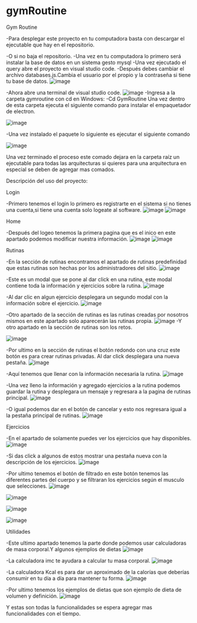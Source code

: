# gymRoutine
Gym Routine

-Para desplegar este proyecto en tu computadora basta con descargar el ejecutable que hay en el repositorio.

-O si no baja el repositorio.
-Una vez en tu computadora  lo primero será instalar la base de datos en un sistema gesto mysql
-Una vez ejecutado el query abre el proyecto en visual studio code.
-Después debes cambiar el archivo databases.js.Cambia el usuario por el propio y la contraseña si tiene tu base de datos.
![image](https://user-images.githubusercontent.com/92900508/170131063-f17671e4-fc9b-4dee-a5cc-624c3f45061a.png)

 
-Ahora abre una terminal de visual studio code. 
![image](https://user-images.githubusercontent.com/92900508/170131168-b5db79aa-c6a2-4d42-b9d8-d9eef9bbdc5b.png)
-Ingresa a la carpeta gymroutine con cd en Windows:
-Cd GymRoutine
Una vez dentro de esta carpeta ejecuta el siguiente comando para instalar el empaquetador de electron.

![image](https://user-images.githubusercontent.com/92900508/170131263-7622017e-a0c9-4374-b199-607283371735.png)

-Una vez instalado el paquete lo siguiente es ejecutar el siguiente comando 
 
   ![image](https://user-images.githubusercontent.com/92900508/170131296-e64f46a8-3690-4a86-ab92-f998b0711bcc.png)

 
Una vez terminado el proceso este comado dejara en la carpeta raíz un ejecutable para todas las 
arquitecturas si quieres para una arquitectura  en especial se deben de agregar mas comados.

Descripción del uso del proyecto:

Login

-Primero tenemos el login lo primero es registrarte en el sistema si no tienes una cuenta,si tiene una cuenta solo logeate al software. 
![image](https://user-images.githubusercontent.com/92900508/170131350-682f6ce6-9b8e-469d-b331-b44f9a5a9add.png)
![image](https://user-images.githubusercontent.com/92900508/170131372-f0650694-b515-4b63-ae94-5e1b2f2612a1.png)


Home

-Después del logeo tenemos la primera pagina que es el inico en este apartado podemos modificar nuestra información.
![image](https://user-images.githubusercontent.com/92900508/170131393-9b0aa974-776f-4f3d-8962-a046a577ed4e.png)
![image](https://user-images.githubusercontent.com/92900508/170131413-3539dd36-4918-4828-bafc-7cc57db2ada7.png)


Rutinas

-En la sección de rutinas encontramos el apartado de rutinas predefinidad que estas rutinas son hechas por los administradores del sitio.
![image](https://user-images.githubusercontent.com/92900508/170131463-cb7b5a94-8902-4e9e-a81f-e39d13283bd8.png)

-Este es un modal que se pone al dar click en una rutina, este modal contiene toda la información y ejercicios sobre la rutina.
![image](https://user-images.githubusercontent.com/92900508/170131481-18623ac6-3ed8-4a3f-9563-99de17165a9e.png)

-Al dar clic en algun ejercicio  desplegara un segundo modal con  la información sobre el ejercicio.
![image](https://user-images.githubusercontent.com/92900508/170131540-836bd614-739f-4c0e-ad55-15c3e19f5d02.png)

 
-Otro apartado de la sección de rutinas es las rutinas creadas por nosotros mismos en este apartado solo aparecerán las rutinas propia.
 ![image](https://user-images.githubusercontent.com/92900508/170131511-56f48a8c-f806-49cc-89de-5e8e1c98b6c9.png)
-Y otro apartado en la sección de rutinas son los retos.

![image](https://user-images.githubusercontent.com/92900508/170131591-f58c143e-633a-494b-9ae1-1c028f215d5c.png)

 

-Por ultimo en la sección de rutinas el botón redondo con una cruz este botón es para crear rutinas privadas. Al dar click desplegara una nueva pestaña.
![image](https://user-images.githubusercontent.com/92900508/170131639-89d95b6b-b923-4887-b216-64b311966ffd.png)

 
-Aquí tenemos que llenar con la información necesaria la rutina.
![image](https://user-images.githubusercontent.com/92900508/170131653-a2a894a9-378f-42a4-bf4e-a989633e7512.png)

 
-Una vez lleno la información y agregado ejercicios a la rutina podemos guardar la rutina y desplegara un mensaje y regresara a la pagina de rutinas principal.
![image](https://user-images.githubusercontent.com/92900508/170131672-00a230b5-4c7f-48b9-ba56-f7cddf53a7aa.png)

 
-O igual podemos dar en el botón de cancelar y esto nos regresara igual a la pestaña principal de rutinas.
![image](https://user-images.githubusercontent.com/92900508/170131687-080bd294-c291-402c-ab47-90e60026b348.png)


 
Ejercicios

-En el apartado de solamente puedes ver los ejercicios que hay disponibles.
![image](https://user-images.githubusercontent.com/92900508/170131715-36931c85-0bb5-4341-aaf1-70e7357ebe5b.png)

 
-Si das click a algunos de estos mostrar una pestaña nueva con la descripción de los ejercicios.
              ![image](https://user-images.githubusercontent.com/92900508/170131736-bf8fbad4-5be2-44e9-bea6-732bb46ad25e.png)


-Por ultimo tenemos el botón de filtrado en este botón tenemos las diferentes partes del cuerpo y se filtraran los ejercicios según el musculo que selecciones.
                    ![image](https://user-images.githubusercontent.com/92900508/170131779-a7df9335-a67d-4cf8-9442-5c8dc37c751a.png)

![image](https://user-images.githubusercontent.com/92900508/170131909-5db2ab7f-1411-4328-a8a4-183a336ebdbf.png)



![image](https://user-images.githubusercontent.com/92900508/170131840-310ebf28-d11b-426a-8436-ff75e35dbe7e.png)


![image](https://user-images.githubusercontent.com/92900508/170131928-f35128fa-d955-4df0-9f9c-0f0e4df421bc.png)

 
 
Utilidades

-Este ultimo apartado tenemos la parte donde podemos usar calculadoras de masa corporal.Y algunos ejemplos de dietas
 ![image](https://user-images.githubusercontent.com/92900508/170132039-f97c15d4-cafd-4bda-9663-3ff1dba2b192.png)


-La calculadora imc te ayudara a calcular tu masa corporal.
![image](https://user-images.githubusercontent.com/92900508/170132065-c8306711-ed75-4895-9245-db4f6e923b8c.png)

            
-La calculadora Kcal es para dar un aproximado de la calorías que deberías consumir en tu día a día para mantener tu forma.
![image](https://user-images.githubusercontent.com/92900508/170132080-bf0f7dfb-3a39-4686-b192-29dd61908174.png)

          

-Por ultimo tenemos los ejemplos de dietas que son ejemplo de dieta de volumen y definición.
![image](https://user-images.githubusercontent.com/92900508/170132105-e56b168f-089e-47cb-b1b4-54d5e566a47d.png)

           
Y estas son todas la funcionalidades se espera agregar mas funcionalidades con el tiempo.

